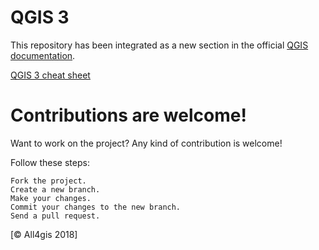 # QGIS 3 

This repository has been integrated as a new section in the official [QGIS documentation](https://docs.qgis.org/testing/en/docs/pyqgis_developer_cookbook/cheat_sheet.html).




[QGIS 3 cheat sheet](https://github.com/All4Gis/QGIS-cheat-sheet/tree/master/QGIS3.md)

# Contributions are welcome!

Want to work on the project? Any kind of contribution is welcome!

Follow these steps:

	Fork the project.
	Create a new branch.
	Make your changes.
	Commit your changes to the new branch.
	Send a pull request.

[© All4gis 2018]



